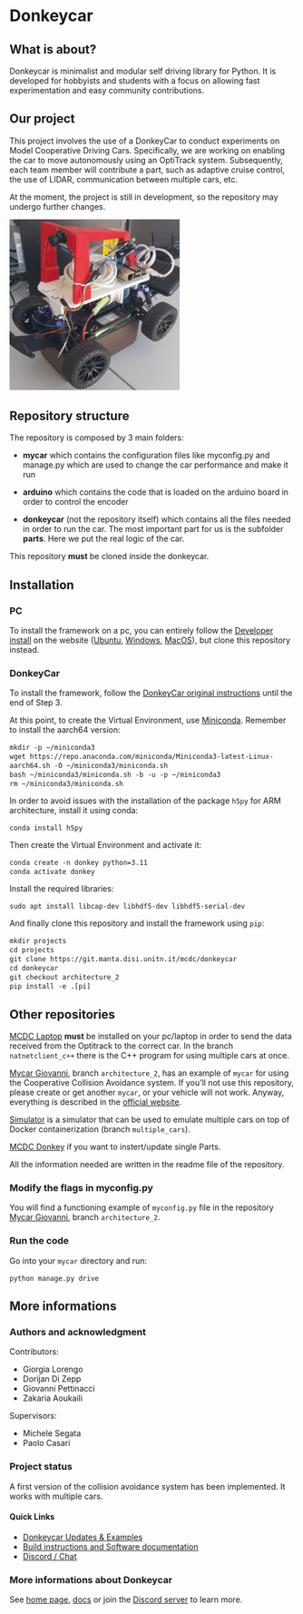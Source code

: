 # Donkeycar

## What is about?

Donkeycar is minimalist and modular self driving library for Python. It is developed for hobbyists and students with a focus on allowing fast experimentation and easy community contributions.

## Our project

This project involves the use of a DonkeyCar to conduct experiments on Model Cooperative Driving Cars. Specifically, we are working on enabling the car to move autonomously using an OptiTrack system. Subsequently, each team member will contribute a part, such as adaptive cruise control, the use of LIDAR, communication between multiple cars, etc.

At the moment, the project is still in development, so the repository may undergo further changes.

<img src="images/donkeycar.png" alt="drawing" width="300"/>

## Repository structure

The repository is composed by 3 main folders:

- __mycar__ which contains the configuration files like myconfig.py and manage.py which are used to change the car performance and make it run

- __arduino__ which contains the code that is loaded on the arduino board
in order to control the encoder

- __donkeycar__ (not the repository itself) which contains all the files needed in order to run the car. The most important part for us is the subfolder __parts__. Here we put the real logic of the car.


This repository __must__ be cloned inside the donkeycar.

## Installation

### PC
To install the framework on a pc, you can entirely follow the <u>Developer install</u> on the website ([Ubuntu](https://docs.donkeycar.com/guide/host_pc/setup_ubuntu/), [Windows](https://docs.donkeycar.com/guide/host_pc/setup_windows/), [MacOS](https://docs.donkeycar.com/guide/host_pc/setup_mac/)), but clone this repository instead.

### DonkeyCar
To install the framework, follow the [DonkeyCar original instructions](https://docs.donkeycar.com/guide/robot_sbc/setup_raspberry_pi/) until the end of Step 3. 

At this point, to create the Virtual Environment, use [Miniconda](https://docs.anaconda.com/miniconda/). Remember to install the aarch64 version:
```
mkdir -p ~/miniconda3
wget https://repo.anaconda.com/miniconda/Miniconda3-latest-Linux-aarch64.sh -O ~/miniconda3/miniconda.sh
bash ~/miniconda3/miniconda.sh -b -u -p ~/miniconda3
rm ~/miniconda3/miniconda.sh
```

In order to avoid issues with the installation of the package `h5py` for ARM architecture, install it using conda:
```
conda install h5py
```

Then create the Virtual Environment and activate it:
```
conda create -n donkey python=3.11
conda activate donkey
```

Install the required libraries:
```
sudo apt install libcap-dev libhdf5-dev libhdf5-serial-dev
```

And finally clone this repository and install the framework using `pip`:
```
mkdir projects
cd projects
git clone https://git.manta.disi.unitn.it/mcdc/donkeycar
cd donkeycar
git checkout architecture_2
pip install -e .[pi]
```

## Other repositories

[MCDC Laptop](https://git.manta.disi.unitn.it/mcdc/mcdc-laptop/-/tree/natnetclient_c++) __must__ be installed on your pc/laptop in order to send the data received from the Optitrack to the correct car. In the branch `natnetclient_c++` there is the C++ program for using multiple cars at once.

[Mycar Giovanni](https://git.manta.disi.unitn.it/giovanni.pettinacci/mycar_with_original), branch `architecture_2`, has an example of `mycar` for using the Cooperative Collision Avoidance system. If you'll not use this repository, please create or get another `mycar`, or your vehicle will not work. Anyway, everything is described in the [official website](https://docs.donkeycar.com/guide/create_application/).

[Simulator](https://git.manta.disi.unitn.it/giovanni.pettinacci/simulation/) is a simulator that can be used to emulate multiple cars on top of Docker containerization (branch `multiple_cars`).

[MCDC Donkey](https://git.manta.disi.unitn.it/mcdc/mcdc-donkey) if you want to instert/update single Parts.

All the information needed are written in the readme file of the repository.


### Modify the flags in myconfig.py
You will find a functioning example of `myconfig.py` file in the repository [Mycar Giovanni](https://git.manta.disi.unitn.it/giovanni.pettinacci/mycar_with_original), branch `architecture_2`.

### Run the code
Go into your `mycar` directory and run:
```
python manage.py drive
```

## More informations

### Authors and acknowledgment
Contributors:
- Giorgia Lorengo
- Dorijan Di Zepp
- Giovanni Pettinacci
- Zakaria Aoukaili

Supervisors:
- Michele Segata
- Paolo Casari

### Project status
A first version of the collision avoidance system has been implemented. It works with multiple cars.

#### Quick Links
* [Donkeycar Updates & Examples](http://donkeycar.com)
* [Build instructions and Software documentation](http://docs.donkeycar.com)
* [Discord / Chat](https://discord.gg/PN6kFeA)

### More informations about Donkeycar

See [home page](http://donkeycar.com), [docs](http://docs.donkeycar.com)
or join the [Discord server](http://www.donkeycar.com/community.html) to learn more.
